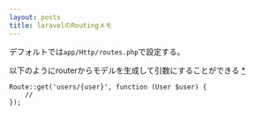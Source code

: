 ```yaml
---
layout: posts
title: laravelのRoutingメモ 
---
```

デフォルトでは`app/Http/routes.php`で設定する。  

以下のようにrouterからモデルを生成して引数にすることができる [*](https://laravel.com/docs/5.2/routing#route-model-binding)  

```
Route::get('users/{user}', function (User $user) {
    //
});
```
